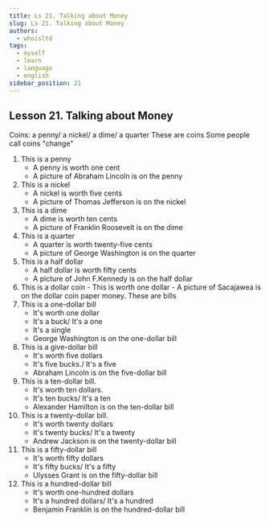 ```yaml
---
title: Ls 21. Talking about Money
slug: Ls 21. Talking about Money
authors:
  - whoisltd
tags:
  - myself
  - learn
  - language
  - english
sidebar_position: 21
---
```


## Lesson 21. Talking about Money

Coins: a penny/ a nickel/ a dime/ a quarter
These are coins
Some people call coins "change"

1. This is a penny
   - A penny is worth one cent
   - A picture of Abraham Lincoln is on the penny
2. This is a nickel
   - A nickel is worth five cents
   - A picture of Thomas Jefferson is on the nickel
3. This is a dime
   - A dime is worth ten cents
   - A picture of Franklin Roosevelt is on the dime
4. This is a quarter
   - A quarter is worth twenty-five cents
   - A picture of George Washington is on the quarter
5. This is a half dollar
   - A half dollar is worth fifty cents
   - A picture of John F.Kennedy is on the half dollar
6. This is a dollar coin - This is worth one dollar - A picture of Sacajawea is on the dollar coin
   paper money.
   These are bills
7. This is a one-dollar bill
   - It's worth one dollar
   - It's a buck/ It's a one
   - It's a single
   - George Washington is on the one-dollar bill
8. This is a give-dollar bill
   - It's worth five dollars
   - It's five bucks./ It's a five
   - Abraham Lincoln is on the five-dollar bill
9. This is a ten-dollar bill.
   - It's worth ten dollars.
   - It's ten bucks/ It's a ten
   - Alexander Hamilton is on the ten-dollar bill
10. This is a twenty-dollar bill.
    - It's worth twenty dollars
    - It's twenty bucks/ It's a twenty
    - Andrew Jackson is on the twenty-dollar bill
11. This is a fifty-dollar bill
    - It's worth fifty dollars
    - It's fifty bucks/ It's a fifty
    - Ulysses Grant is on the fifty-dollar bill
12. This is a hundred-dollar bill
    - It's worth one-hundred dollars
    - It's a hundred dollars/ It's a hundred
    - Benjamin Franklin is on the hundred-dollar bill
